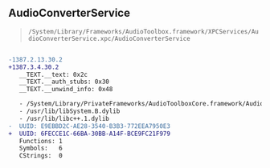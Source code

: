 ## AudioConverterService

> `/System/Library/Frameworks/AudioToolbox.framework/XPCServices/AudioConverterService.xpc/AudioConverterService`

```diff

-1387.2.13.30.2
+1387.3.4.30.2
   __TEXT.__text: 0x2c
   __TEXT.__auth_stubs: 0x30
   __TEXT.__unwind_info: 0x48

   - /System/Library/PrivateFrameworks/AudioToolboxCore.framework/AudioToolboxCore
   - /usr/lib/libSystem.B.dylib
   - /usr/lib/libc++.1.dylib
-  UUID: E9EBBD2C-AE28-3540-B3B3-772EEA7950E3
+  UUID: 6FECCE1C-66BA-30BB-A14F-BCE9FC21F979
   Functions: 1
   Symbols:   6
   CStrings:  0

```
